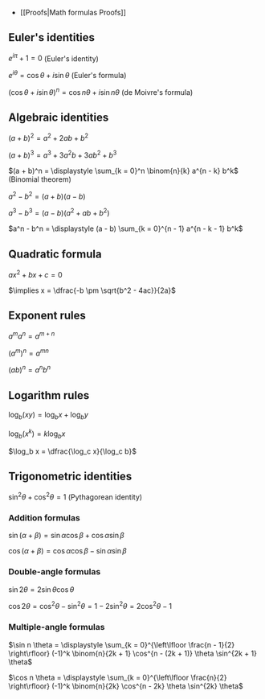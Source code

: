* [[Proofs|Math formulas Proofs]]

## Euler's identities

$e^{i \pi} + 1 = 0$ (Euler's identity)

$e^{i \theta} = \cos \theta + i \sin \theta$ (Euler's formula)

$(\cos \theta + i \sin \theta)^n = \cos n \theta + i \sin n \theta$ (de Moivre's formula)

## Algebraic identities

$(a + b)^2 = a^2 + 2ab + b^2$

$(a + b)^3 = a^3 + 3a^2 b + 3ab^2 + b^3$

$(a + b)^n = \displaystyle \sum_{k = 0}^n \binom{n}{k} a^{n - k} b^k$ (Binomial theorem)

$a^2 - b^2 = (a + b)(a - b)$

$a^3 - b^3 = (a - b)(a^2 + ab + b^2)$

$a^n - b^n = \displaystyle (a - b) \sum_{k = 0}^{n - 1} a^{n - k - 1} b^k$

## Quadratic formula

$ax^2 + bx + c = 0$

$\implies x = \dfrac{-b \pm \sqrt{b^2 - 4ac}}{2a}$

## Exponent rules

$a^m a^n = a^{m + n}$

$(a^m)^n = a^{mn}$

$(ab)^n = a^n b^n$

## Logarithm rules

$\log_b (xy) = \log_b x + \log_b y$

$\log_b (x^k) = k \log_b x$

$\log_b x = \dfrac{\log_c x}{\log_c b}$

## Trigonometric identities

$\sin^2 \theta + \cos^2 \theta = 1$ (Pythagorean identity)

### Addition formulas

$\sin(\alpha + \beta) = \sin \alpha \cos \beta + \cos \alpha \sin \beta$

$\cos(\alpha + \beta) = \cos \alpha \cos \beta - \sin \alpha \sin \beta$

### Double-angle formulas

$\sin 2 \theta = 2 \sin \theta \cos \theta$

$\cos 2 \theta = \cos^2 \theta - \sin^2 \theta = 1 - 2 \sin^2 \theta = 2 \cos^2 \theta - 1$

### Multiple-angle formulas

$\sin n \theta = \displaystyle \sum_{k = 0}^{\left\lfloor \frac{n - 1}{2} \right\rfloor} (-1)^k \binom{n}{2k + 1} \cos^{n - (2k + 1)} \theta \sin^{2k + 1} \theta$

$\cos n \theta = \displaystyle \sum_{k = 0}^{\left\lfloor \frac{n}{2} \right\rfloor} (-1)^k \binom{n}{2k} \cos^{n - 2k} \theta \sin^{2k} \theta$
